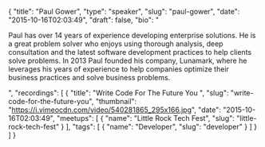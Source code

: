 {
  "title": "Paul Gower",
  "type": "speaker",
  "slug": "paul-gower",
  "date": "2015-10-16T02:03:49",
  "draft": false,
  "bio": "<p>Paul has over 14 years of experience developing enterprise solutions. He is a great problem solver who enjoys using thorough analysis, deep consultation and the latest software development practices to help clients solve problems. In 2013 Paul founded his company, Lunamark, where he leverages his years of experience to help companies optimize their business practices and solve business problems.</p>",
  "recordings": [
    {
      "title": "Write Code For The Future You ",
      "slug": "write-code-for-the-future-you",
      "thumbnail": "https://i.vimeocdn.com/video/540281865_295x166.jpg",
      "date": "2015-10-16T02:03:49",
      "meetups": [
        {
          "name": "Little Rock Tech Fest",
          "slug": "little-rock-tech-fest"
        }
      ],
      "tags": [
        {
          "name": "Developer",
          "slug": "developer"
        }
      ]
    }
  ]
}
